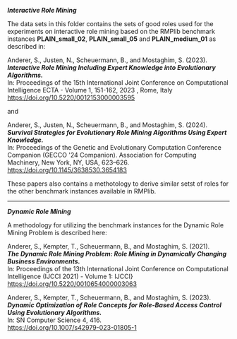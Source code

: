 ***Interactive Role Mining***   

The data sets in this folder contains the sets of good roles used for the experiments on interactive role mining based on the RMPlib benchmark instances **PLAIN_small_02**,  **PLAIN_small_05** and **PLAIN_medium_01** as described in:

Anderer, S., Justen, N., Scheuermann, B., and Mostaghim, S. (2023).   
***Interactive Role Mining Including Expert Knowledge into Evolutionary Algorithms.***    
In: Proceedings of the 15th International Joint Conference on Computational Intelligence ECTA - Volume 1, 151-162, 2023 , Rome, Italy   
https://doi.org/10.5220/0012153000003595

and

Anderer, S., Justen, N., Scheuermann, B., and Mostaghim, S. (2024). 
***Survival Strategies for Evolutionary Role Mining Algorithms Using Expert Knowledge.***    
In: Proceedings of the Genetic and Evolutionary Computation Conference Companion (GECCO '24 Companion). Association for Computing Machinery, New York, NY, USA, 623–626.    
https://doi.org/10.1145/3638530.3654183   

These papers also contains a methotology to derive similar setst of roles for the other benchmark instances available in RMPlib. 

***

***Dynamic Role Mining***   

A methodology for utilizing the benchmark instances for the Dynamic Role Mining Problem is described here:   

Anderer, S., Kempter, T., Scheuermann, B., and Mostaghim, S. (2021).    
***The Dynamic Role Mining Problem: Role Mining in Dynamically Changing Business Environments.***   
In: Proceedings of the 13th International Joint Conference on Computational Intelligence (IJCCI 2021) - Volume 1: IJCCI}   
https://doi.org/10.5220/0010654000003063
   
Anderer, S., Kempter, T., Scheuermann, B., and Mostaghim, S. (2023).      
***Dynamic Optimization of Role Concepts for Role-Based Access Control Using Evolutionary Algorithms.***   
In: SN Computer Science 4, 416.    
https://doi.org/10.1007/s42979-023-01805-1  
